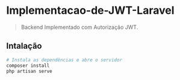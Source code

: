 # Implementacao-de-JWT-Laravel

> Backend Implementado com Autorização JWT.

## Intalação

``` bash
# Instala as dependências e abre o servidor
composer install
php artisan serve
